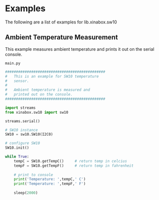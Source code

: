 # Examples

The following are a list of examples for lib.xinabox.sw10

## Ambient Temperature Measurement


This example measures ambient temperature and prints it out on the serial console.


```main.py```

```python
##############################################
#   This is an example for SW10 temperature
#	sensor.
#
#   Ambient temperature is measured and
# 	printed out on the console.
##############################################

import streams
from xinabox.sw10 import sw10

streams.serial()

# SW10 instance
SW10 = sw10.SW10(I2C0)

# configure SW10
SW10.init()

while True:
    tempC = SW10.getTempC()		# return temp in celcius
    tempF = SW10.getTempF()		# return temp in fahrenheit
    
    # print to console
    print('Temperature: ',tempC,' C')
    print('Temperature: ',tempF,' F')
    
    sleep(2000)
```
